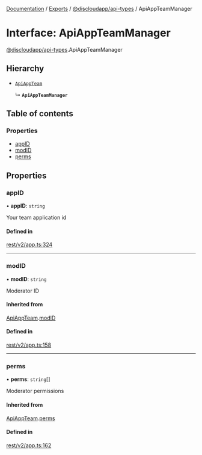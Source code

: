 [Documentation](../README.md) / [Exports](../modules.md) / [@discloudapp/api-types](../modules/discloudapp_api_types.md) / ApiAppTeamManager

# Interface: ApiAppTeamManager

[@discloudapp/api-types](../modules/discloudapp_api_types.md).ApiAppTeamManager

## Hierarchy

- [`ApiAppTeam`](discloudapp_api_types.ApiAppTeam.md)

  ↳ **`ApiAppTeamManager`**

## Table of contents

### Properties

- [appID](discloudapp_api_types.ApiAppTeamManager.md#appid)
- [modID](discloudapp_api_types.ApiAppTeamManager.md#modid)
- [perms](discloudapp_api_types.ApiAppTeamManager.md#perms)

## Properties

### appID

• **appID**: `string`

Your team application id

#### Defined in

[rest/v2/app.ts:324](https://github.com/discloud/discloud.app/blob/bf097cb/packages/api-types/rest/v2/app.ts#L324)

___

### modID

• **modID**: `string`

Moderator ID

#### Inherited from

[ApiAppTeam](discloudapp_api_types.ApiAppTeam.md).[modID](discloudapp_api_types.ApiAppTeam.md#modid)

#### Defined in

[rest/v2/app.ts:158](https://github.com/discloud/discloud.app/blob/bf097cb/packages/api-types/rest/v2/app.ts#L158)

___

### perms

• **perms**: `string`[]

Moderator permissions

#### Inherited from

[ApiAppTeam](discloudapp_api_types.ApiAppTeam.md).[perms](discloudapp_api_types.ApiAppTeam.md#perms)

#### Defined in

[rest/v2/app.ts:162](https://github.com/discloud/discloud.app/blob/bf097cb/packages/api-types/rest/v2/app.ts#L162)
